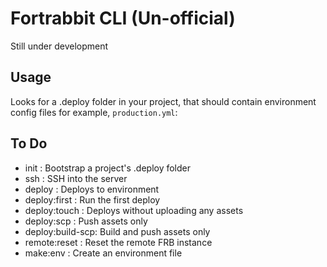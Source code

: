 Fortrabbit CLI (Un-official)
============================

Still under development

## Usage

Looks for a .deploy folder in your project, that should contain environment config files for example, `production.yml`:

## To Do

- init         : Bootstrap a project's .deploy folder
- ssh          : SSH into the server
- deploy       : Deploys to environment
- deploy:first       : Run the first deploy
- deploy:touch : Deploys without uploading any assets
- deploy:scp  : Push assets only
- deploy:build-scp: Build and push assets only
- remote:reset        : Reset the remote FRB instance
- make:env  : Create an environment file
